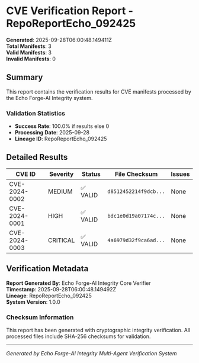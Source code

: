 # CVE Verification Report - RepoReportEcho_092425

**Generated**: 2025-09-28T06:00:48.149411Z  
**Total Manifests**: 3  
**Valid Manifests**: 3  
**Invalid Manifests**: 0  

## Summary

This report contains the verification results for CVE manifests processed by the Echo Forge-AI Integrity system.

### Validation Statistics
- **Success Rate**: 100.0% if results else 0
- **Processing Date**: 2025-09-28
- **Lineage ID**: RepoReportEcho_092425

## Detailed Results

| CVE ID | Severity | Status | File Checksum | Issues |
|--------|----------|--------|---------------|--------|
| CVE-2024-0002 | MEDIUM | ✅ VALID | `d8512452214f9dcb...` | None |
| CVE-2024-0001 | HIGH | ✅ VALID | `bdc1e0d19a07174c...` | None |
| CVE-2024-0003 | CRITICAL | ✅ VALID | `4a6979d32f9ca6ad...` | None |

## Verification Metadata

**Report Generated By**: Echo Forge-AI Integrity Core Verifier  
**Timestamp**: 2025-09-28T06:00:48.149492Z  
**Lineage**: RepoReportEcho_092425  
**System Version**: 1.0.0  

### Checksum Information
This report has been generated with cryptographic integrity verification.
All processed files include SHA-256 checksums for validation.

---
*Generated by Echo Forge-AI Integrity Multi-Agent Verification System*
